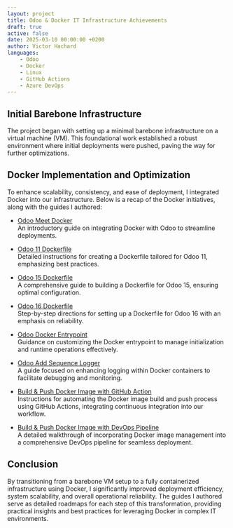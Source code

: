```yaml
---
layout: project
title: Odoo & Docker IT Infrastructure Achievements
draft: true
active: false
date: 2025-03-10 00:00:00 +0200
author: Victor Hachard
languages:
    - Odoo
    - Docker
    - Linux
    - GitHub Actions
    - Azure DevOps
---
```


## Initial Barebone Infrastructure

The project began with setting up a minimal barebone infrastructure on a virtual machine (VM). This foundational work established a robust environment where initial deployments were pushed, paving the way for further optimizations.

## Docker Implementation and Optimization

To enhance scalability, consistency, and ease of deployment, I integrated Docker into our infrastructure. Below is a recap of the Docker initiatives, along with the guides I authored:

- [Odoo Meet Docker](https://victorhachard.github.io/notes/odoo-meet-docker)  
  An introductory guide on integrating Docker with Odoo to streamline deployments.

- [Odoo 11 Dockerfile](https://victorhachard.github.io/notes/odoo-11-dockerfile)  
  Detailed instructions for creating a Dockerfile tailored for Odoo 11, emphasizing best practices.

- [Odoo 15 Dockerfile](https://victorhachard.github.io/notes/odoo-15-dockerfile)  
  A comprehensive guide to building a Dockerfile for Odoo 15, ensuring optimal configuration.

- [Odoo 16 Dockerfile](https://victorhachard.github.io/notes/odoo-16-dockerfile)  
  Step-by-step directions for setting up a Dockerfile for Odoo 16 with an emphasis on reliability.

- [Odoo Docker Entrypoint](https://victorhachard.github.io/notes/odoo-docker-entrypoint)  
  Guidance on customizing the Docker entrypoint to manage initialization and runtime operations effectively.

- [Odoo Add Sequence Logger](https://victorhachard.github.io/notes/odoo-add-seq-logger)  
  A guide focused on enhancing logging within Docker containers to facilitate debugging and monitoring.

- [Build & Push Docker Image with GitHub Action](https://victorhachard.github.io/notes/build-push-docker-image-with-github-action)  
  Instructions for automating the Docker image build and push process using GitHub Actions, integrating continuous integration into our workflow.

- [Build & Push Docker Image with DevOps Pipeline](https://victorhachard.github.io/notes/build-push-docker-image-with-devops-pipeline)  
  A detailed walkthrough of incorporating Docker image management into a comprehensive DevOps pipeline for seamless deployment.

## Conclusion

By transitioning from a barebone VM setup to a fully containerized infrastructure using Docker, I significantly improved deployment efficiency, system scalability, and overall operational reliability. The guides I authored serve as detailed roadmaps for each step of this transformation, providing practical insights and best practices for leveraging Docker in complex IT environments.
